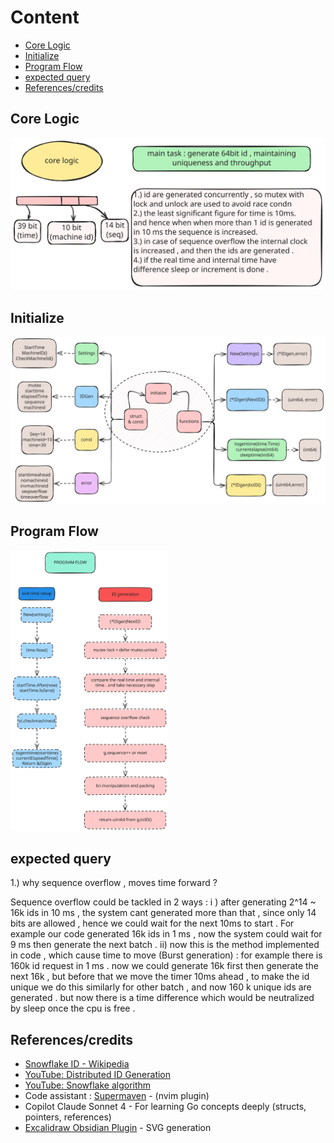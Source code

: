 # Content

- [Core Logic](#core-logic)
- [Initialize](#initialize)
- [Program Flow](#program-flow)
- [expected query](#expected-query)
- [References/credits](#referencescredits)

## Core Logic
![svg](id3.svg)

## Initialize
![svg](idg.svg)

## Program Flow
<img src="idg2.svg" alt="My Image" width="50%"/>

## expected query
1.) why sequence overflow , moves time forward ?

Sequence overflow could be tackled in 2 ways :
i ) after generating 2^14 ~ 16k ids in 10 ms , the system cant generated more than that , since only 14 bits are allowed , hence we could wait for the next 10ms to start . For example our code generated 16k ids in 1 ms , now the system could wait for 9 ms then generate the next batch . 
ii) now this is the method implemented in code , which cause time to move (Burst generation) : for example there is 160k id request in 1 ms . now we could generate 16k first then generate the next 16k , but before that we move the timer 10ms ahead , to make the id unique we do this similarly for other batch , and now 160 k unique ids are generated . but now there is a time difference which would be neutralized by sleep once the cpu is free . 


## References/credits

- [Snowflake ID - Wikipedia](https://en.wikipedia.org/wiki/Snowflake_ID)
- [YouTube: Distributed ID Generation](https://www.youtube.com/watch?v=g3BV_holJK4)
- [YouTube: Snowflake algorithm](https://www.youtube.com/watch?v=aLYKd7h7vgY)
- Code assistant : [Supermaven](https://github.com/supermaven-inc/supermaven-nvim) -  (nvim plugin)
- Copilot Claude Sonnet 4 - For learning Go concepts deeply (structs, pointers, references)
- [Excalidraw Obsidian Plugin](https://github.com/zsviczian/obsidian-excalidraw-plugin) - SVG generation
